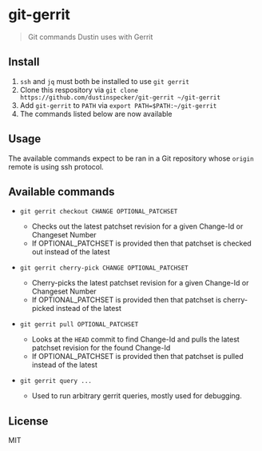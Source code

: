 # git-gerrit
> Git commands Dustin uses with Gerrit

## Install

1. `ssh` and `jq` must both be installed to use `git gerrit`
1. Clone this respository via `git clone https://github.com/dustinspecker/git-gerrit ~/git-gerrit`
1. Add `git-gerrit` to `PATH` via `export PATH=$PATH:~/git-gerrit`
1. The commands listed below are now available

## Usage

The available commands expect to be ran in a Git repository whose `origin` remote is using ssh protocol.

## Available commands

- `git gerrit checkout CHANGE OPTIONAL_PATCHSET`
  - Checks out the latest patchset revision for a given Change-Id or Changeset Number
  - If OPTIONAL_PATCHSET is provided then that patchset is checked out instead of the latest

- `git gerrit cherry-pick CHANGE OPTIONAL_PATCHSET`
  - Cherry-picks the latest patchset revision for a given Change-Id or Changeset Number
  - If OPTIONAL_PATCHSET is provided then that patchset is cherry-picked instead of the latest

- `git gerrit pull OPTIONAL_PATCHSET`
  - Looks at the `HEAD` commit to find Change-Id and pulls the latest patchset revision for the found Change-Id
  - If OPTIONAL_PATCHSET is provided then that patchset is pulled instead of the latest

- `git gerrit query ...`
  - Used to run arbitrary gerrit queries, mostly used for debugging.


## License

MIT
